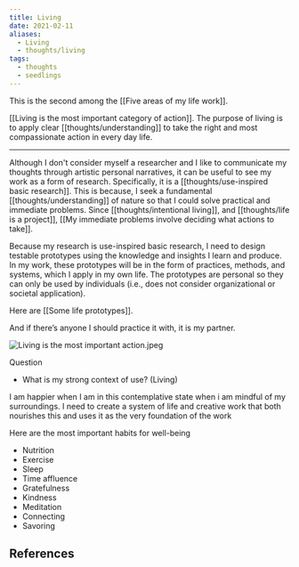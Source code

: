 ```yaml
---
title: Living
date: 2021-02-11
aliases:
  - Living
  - thoughts/living
tags:
  - thoughts
  - seedlings
---
```

This is the second among the [[Five areas of my life work]].

[[Living is the most important category of action]]. The purpose of living is to apply clear [[thoughts/understanding]] to take the right and most compassionate action in every day life.

***

Although I don't consider myself a researcher and I like to communicate my thoughts through artistic personal narratives, it can be useful to see my work as a form of research. Specifically, it is a [[thoughts/use-inspired basic research]]. This is because, I seek a fundamental [[thoughts/understanding]] of nature so that I could solve practical and immediate problems. Since [[thoughts/intentional living]], and [[thoughts/life is a project]], [[My immediate problems involve deciding what actions to take]].

Because my research is use-inspired basic research, I need to design testable prototypes using the knowledge and insights I learn and produce. In my work, these prototypes will be in the form of practices, methods, and systems, which I apply in my own life. The prototypes are personal so they can only be used by individuals (i.e., does not consider organizational or societal application).

Here are [[Some life prototypes]].

And if there’s anyone I should practice it with, it is my partner.

![Living is the most important action.jpeg](https://res.craft.do/user/full/63534923-d6b9-bddc-93d1-c854ccf112a8/doc/DE306119-2788-4C16-9BCA-3CFCFA041898/339C51DF-5810-4E9E-BF45-F56A321D3401_2)

Question

- What is my strong context of use? (Living)

I am happier when I am in this contemplative state when i am mindful of my surroundings. I need to create a system of life and creative work that both nourishes this and uses it as the very foundation of the work

Here are the most important habits for well-being
- Nutrition
- Exercise
- Sleep
- Time affluence
- Gratefulness
- Kindness
- Meditation
- Connecting
- Savoring

## References
